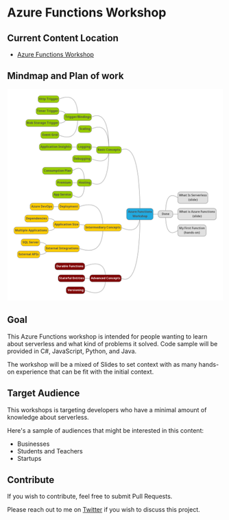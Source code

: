 # Azure Functions Workshop

## Current Content Location

* [Azure Functions Workshop](https://github.com/MaximRouiller/AzureFunctions-Workshop/tree/master/src/content/workshops/functions)

## Mindmap and Plan of work

![Mindmap](media/mindmap.png)

## Goal

This Azure Functions workshop is intended for people wanting to learn about serverless and what kind of problems it solved. Code sample will be provided in C#, JavaScript, Python, and Java.

The workshop will be a mixed of Slides to set context with as many hands-on experience that can be fit with the initial context.

## Target Audience

This workshops is targeting developers who have a minimal amount of knowledge about serverless.

Here's a sample of audiences that might be interested in this content:

* Businesses
* Students and Teachers
* Startups

## Contribute

If you wish to contribute, feel free to submit Pull Requests.

Please reach out to me on [Twitter](https://twitter.com/MaximRouiller) if you wish to discuss this project.
